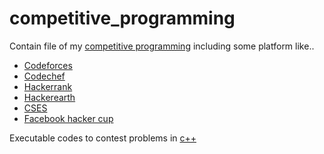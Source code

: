 # competitive_programming
Contain file of my [competitive programming](https://en.wikipedia.org/wiki/Competitive_programming) including some platform like..
- [Codeforces](https://codeforces.com/)
- [Codechef](https://www.codechef.com/)
- [Hackerrank](https://www.hackerrank.com/)
- [Hackerearth](https://www.hackerearth.com/)
- [CSES](https://cses.fi/problemset/)
- [Facebook hacker cup](https://www.facebook.com/codingcompetitions/hacker-cup)


Executable codes to contest problems in [c++](https://medium.com/sololearn/reasons-to-love-c-11c7c2f23d88)
